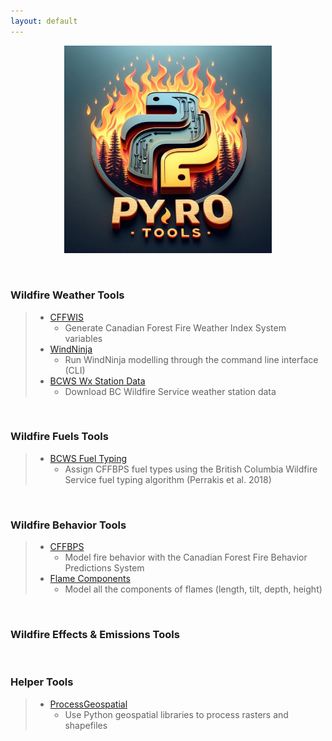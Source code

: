 ```yaml
---
layout: default
---
```


<p align="center" width="100%">
    <img width="66%" src="assets/PYroTools_Image_.jpg">
</p>
<p>&nbsp;</p>

### Wildfire Weather Tools
> - [CFFWIS](https://github.com/gagreene/cffdrs)
>     - Generate Canadian Forest Fire Weather Index System variables
> - [WindNinja](https://github.com/gagreene/WindNinja)
>     - Run WindNinja modelling through the command line interface (CLI)
> - [BCWS Wx Station Data](https://github.com/gagreene/BCWS_WxStation_Data)
>     - Download BC Wildfire Service weather station data
<p>&nbsp;</p>

### Wildfire Fuels Tools
> - [BCWS Fuel Typing](https://github.com/gagreene/BC_CFFBPS_FuelTyping_Tool)
>     - Assign CFFBPS fuel types using the British Columbia Wildfire Service fuel typing algorithm (Perrakis et al. 2018)
<p>&nbsp;</p>

### Wildfire Behavior Tools
> - [CFFBPS](https://github.com/gagreene/cffdrs)
>     - Model fire behavior with the Canadian Forest Fire Behavior Predictions System
> - [Flame Components](https://github.com/gagreene/Flame_Components)
>     - Model all the components of flames (length, tilt, depth, height)
<p>&nbsp;</p>

### Wildfire Effects & Emissions Tools
>
<p>&nbsp;</p>

### Helper Tools
> - [ProcessGeospatial](https://github.com/gagreene/ProcessGeospatial)
>     - Use Python geospatial libraries to process rasters and shapefiles
<p>&nbsp;</p>

